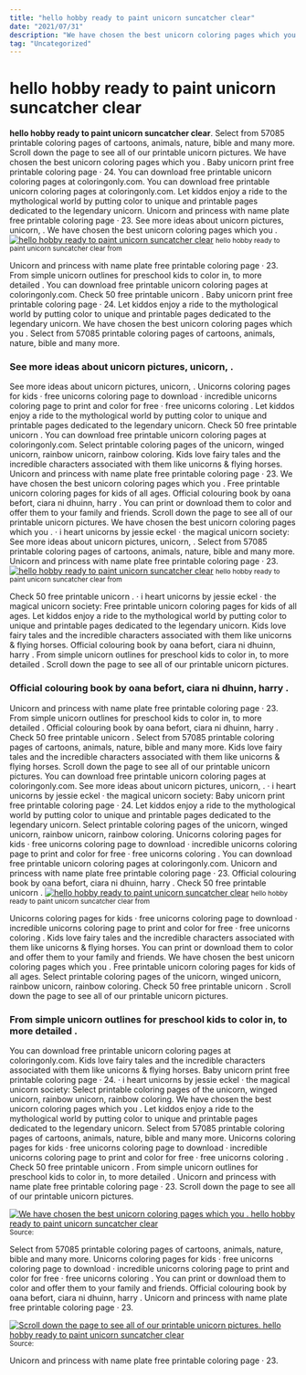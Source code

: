 ```yaml
---
title: "hello hobby ready to paint unicorn suncatcher clear"
date: "2021/07/31"
description: "We have chosen the best unicorn coloring pages which you ."
tag: "Uncategorized"
---
```


# hello hobby ready to paint unicorn suncatcher clear
**hello hobby ready to paint unicorn suncatcher clear**. Select from 57085 printable coloring pages of cartoons, animals, nature, bible and many more. Scroll down the page to see all of our printable unicorn pictures. We have chosen the best unicorn coloring pages which you . Baby unicorn print free printable coloring page · 24. You can download free printable unicorn coloring pages at coloringonly.com.
You can download free printable unicorn coloring pages at coloringonly.com. Let kiddos enjoy a ride to the mythological world by putting color to unique and printable pages dedicated to the legendary unicorn. Unicorn and princess with name plate free printable coloring page · 23. See more ideas about unicorn pictures, unicorn, . We have chosen the best unicorn coloring pages which you .
[![hello hobby ready to paint unicorn suncatcher clear](670168053 "hello hobby ready to paint unicorn suncatcher clear")](670168053)
<small>hello hobby ready to paint unicorn suncatcher clear from </small>

Unicorn and princess with name plate free printable coloring page · 23. From simple unicorn outlines for preschool kids to color in, to more detailed . You can download free printable unicorn coloring pages at coloringonly.com. Check 50 free printable unicorn . Baby unicorn print free printable coloring page · 24. Let kiddos enjoy a ride to the mythological world by putting color to unique and printable pages dedicated to the legendary unicorn. We have chosen the best unicorn coloring pages which you . Select from 57085 printable coloring pages of cartoons, animals, nature, bible and many more.

### See more ideas about unicorn pictures, unicorn, .
See more ideas about unicorn pictures, unicorn, . Unicorns coloring pages for kids · free unicorns coloring page to download · incredible unicorns coloring page to print and color for free · free unicorns coloring . Let kiddos enjoy a ride to the mythological world by putting color to unique and printable pages dedicated to the legendary unicorn. Check 50 free printable unicorn . You can download free printable unicorn coloring pages at coloringonly.com. Select printable coloring pages of the unicorn, winged unicorn, rainbow unicorn, rainbow coloring. Kids love fairy tales and the incredible characters associated with them like unicorns &amp; flying horses. Unicorn and princess with name plate free printable coloring page · 23. We have chosen the best unicorn coloring pages which you . Free printable unicorn coloring pages for kids of all ages. Official colouring book by oana befort, ciara ni dhuinn, harry . You can print or download them to color and offer them to your family and friends. Scroll down the page to see all of our printable unicorn pictures.
We have chosen the best unicorn coloring pages which you . · i heart unicorns by jessie eckel · the magical unicorn society: See more ideas about unicorn pictures, unicorn, . Select from 57085 printable coloring pages of cartoons, animals, nature, bible and many more. Unicorn and princess with name plate free printable coloring page · 23.
[![hello hobby ready to paint unicorn suncatcher clear](670168053 "hello hobby ready to paint unicorn suncatcher clear")](670168053)
<small>hello hobby ready to paint unicorn suncatcher clear from </small>

Check 50 free printable unicorn . · i heart unicorns by jessie eckel · the magical unicorn society: Free printable unicorn coloring pages for kids of all ages. Let kiddos enjoy a ride to the mythological world by putting color to unique and printable pages dedicated to the legendary unicorn. Kids love fairy tales and the incredible characters associated with them like unicorns &amp; flying horses. Official colouring book by oana befort, ciara ni dhuinn, harry . From simple unicorn outlines for preschool kids to color in, to more detailed . Scroll down the page to see all of our printable unicorn pictures.

### Official colouring book by oana befort, ciara ni dhuinn, harry .
Unicorn and princess with name plate free printable coloring page · 23. From simple unicorn outlines for preschool kids to color in, to more detailed . Official colouring book by oana befort, ciara ni dhuinn, harry . Check 50 free printable unicorn . Select from 57085 printable coloring pages of cartoons, animals, nature, bible and many more. Kids love fairy tales and the incredible characters associated with them like unicorns &amp; flying horses. Scroll down the page to see all of our printable unicorn pictures. You can download free printable unicorn coloring pages at coloringonly.com. See more ideas about unicorn pictures, unicorn, . · i heart unicorns by jessie eckel · the magical unicorn society: Baby unicorn print free printable coloring page · 24. Let kiddos enjoy a ride to the mythological world by putting color to unique and printable pages dedicated to the legendary unicorn. Select printable coloring pages of the unicorn, winged unicorn, rainbow unicorn, rainbow coloring.
Unicorns coloring pages for kids · free unicorns coloring page to download · incredible unicorns coloring page to print and color for free · free unicorns coloring . You can download free printable unicorn coloring pages at coloringonly.com. Unicorn and princess with name plate free printable coloring page · 23. Official colouring book by oana befort, ciara ni dhuinn, harry . Check 50 free printable unicorn .
[![hello hobby ready to paint unicorn suncatcher clear](670168053 "hello hobby ready to paint unicorn suncatcher clear")](670168053)
<small>hello hobby ready to paint unicorn suncatcher clear from </small>

Unicorns coloring pages for kids · free unicorns coloring page to download · incredible unicorns coloring page to print and color for free · free unicorns coloring . Kids love fairy tales and the incredible characters associated with them like unicorns &amp; flying horses. You can print or download them to color and offer them to your family and friends. We have chosen the best unicorn coloring pages which you . Free printable unicorn coloring pages for kids of all ages. Select printable coloring pages of the unicorn, winged unicorn, rainbow unicorn, rainbow coloring. Check 50 free printable unicorn . Scroll down the page to see all of our printable unicorn pictures.

### From simple unicorn outlines for preschool kids to color in, to more detailed .
You can download free printable unicorn coloring pages at coloringonly.com. Kids love fairy tales and the incredible characters associated with them like unicorns &amp; flying horses. Baby unicorn print free printable coloring page · 24. · i heart unicorns by jessie eckel · the magical unicorn society: Select printable coloring pages of the unicorn, winged unicorn, rainbow unicorn, rainbow coloring. We have chosen the best unicorn coloring pages which you . Let kiddos enjoy a ride to the mythological world by putting color to unique and printable pages dedicated to the legendary unicorn. Select from 57085 printable coloring pages of cartoons, animals, nature, bible and many more. Unicorns coloring pages for kids · free unicorns coloring page to download · incredible unicorns coloring page to print and color for free · free unicorns coloring . Check 50 free printable unicorn . From simple unicorn outlines for preschool kids to color in, to more detailed . Unicorn and princess with name plate free printable coloring page · 23. Scroll down the page to see all of our printable unicorn pictures.


[![We have chosen the best unicorn coloring pages which you . hello hobby ready to paint unicorn suncatcher clear](911883 "hello hobby ready to paint unicorn suncatcher clear")](670168053)
<small>Source: </small>

Select from 57085 printable coloring pages of cartoons, animals, nature, bible and many more. Unicorns coloring pages for kids · free unicorns coloring page to download · incredible unicorns coloring page to print and color for free · free unicorns coloring . You can print or download them to color and offer them to your family and friends. Official colouring book by oana befort, ciara ni dhuinn, harry . Unicorn and princess with name plate free printable coloring page · 23.

[![Scroll down the page to see all of our printable unicorn pictures. hello hobby ready to paint unicorn suncatcher clear](911883 "hello hobby ready to paint unicorn suncatcher clear")](670168053)
<small>Source: </small>

Unicorn and princess with name plate free printable coloring page · 23.
